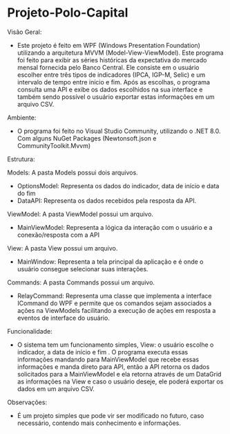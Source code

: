 # Projeto-Polo-Capital

Visão Geral:
- Este projeto é feito em WPF (Windows Presentation Foundation) utilizando a arquitetura MVVM (Model-View-ViewModel). Este programa foi feito para exibir as séries históricas da expectativa do mercado mensal fornecida pelo Banco Central. Ele consiste em o usuário escolher entre três tipos de indicadores (IPCA, IGP-M, Selic) e um intervalo de tempo entre início e fim. Após as escolhas, o programa consulta uma API e exibe os dados escolhidos na sua interface e também sendo possível o usuário exportar estas informações em um arquivo CSV.

Ambiente:
- O programa foi feito no Visual Studio Community, utilizando o .NET 8.0. Com alguns NuGet Packages (Newtonsoft.json e CommunityToolkit.Mvvm)

Estrutura:

Models: A pasta Models possui dois arquivos.
 - OptionsModel: Representa os dados do indicador, data de início e data do fim
 - DataAPI: Representa os dados recebidos pela resposta da API.

ViewModel: A pasta ViewModel possui um arquivo.
 - MainViewModel: Representa a lógica da interação com o usuário e a conexão/resposta com a API
 
View: A pasta View possui um arquivo.
 - MainWindow: Representa a tela principal da aplicação e é onde o usuário consegue selecionar suas interações.

Commands: A pasta Commands possui um arquivo.
 - RelayCommand: Representa uma classe que implementa a interface ICommand do WPF e permite que os comandos sejam associados a ações na ViewModels facilitando a execução de ações em resposta a eventos de interface do usuário.

Funcionalidade:
- O sistema tem um funcionamento simples, View: o usuário escolhe o indicador, a data de início e fim . O programa executa essas informações mandando para MainViewModel que recebe essas informações e manda direto para API, então a API retorna os dados solicitados para a MainViewModel e ela retorna através de um DataGrid as informações na View e caso o usuário deseje, ele poderá exportar os dados em um arquivo CSV.

Observações:
- É um projeto simples que pode vir ser modificado no futuro, caso necessário, contendo mais conhecimento e informações.




